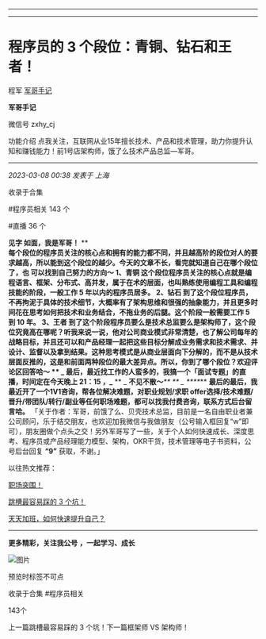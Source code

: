 ----------------------------------------
----------------------------------------
#  程序员的 3 个段位：青铜、钻石和王者！

程军  [ 军哥手记 ](javascript:void\(0\);)

**军哥手记** ![]()

微信号 zxhy_cj

功能介绍 点我关注，互联网从业15年擅长技术、产品和技术管理，助力你提升认知和赚钱能力！前1号店架构师，饿了么技术产品总监—军哥。

____

_2023-03-08 00:38_ _发表于 上海_

收录于合集

#程序员相关 143 个

#直播 36 个

**见字 如面，我是军哥！** **  
**每个段位的程序员关注的核心点和拥有的能力都不同，并且越高阶的段位对人的要求越高，所以能到这个段位的越少。今天的文章不长，看完就知道自己在哪个段位了，也
可以找到自己努力的方向～ **1、青铜**
这个段位程序员关注的核心点就是编程语言、框架、分布式、高并发，属于在术的层面，也叫熟练使用编程工具和编程技能的阶段，一般工作 5 年以内的程序员居多。
**2、钻石**
到了这个段位程序员，不再拘泥于具体的技术细节，大概率有了架构思维和很强的抽象能力，并且更多时间花在思考如何把技术和业务结合，不拖业务的后腿。这个阶段一般需要工作
5 到 10 年。 **3、王者**
到了这个阶段程序员要么是技术总监要么是架构师了，这个段位究竟高在哪呢？听我来说一说，他对公司商业模式非常清楚，也了解公司每年的战略目标，并且还可以和产品经理一起把这些目标分解成业务需求和技术需求、并设计、监督以及拿到结果。这种思考模式是从商业层面向下分解的，而不是从技术层面反推的，这是和前面两种段位的最大差异点。所以，你到了哪个段位？欢迎评论区回答哈～
** _ **最后，最近找工作的人蛮多的，我搞一个「面试专题」的直播，时间定在今天晚上 21：15 ，**_** ** _ **不见不散～**_** **
_ ****_** **最后的最后，我最近开了一个1V1咨询，帮各位解决难题，对职业规划/求职
offer选择/技术难题/晋升/带团队/转行/副业等任何职场难题，都可以找我付费咨询，联系方式后台留言哈。**
「关于作者：军哥，前饿了么、贝壳技术总监，目前是一名自由职业者兼公司顾问，乐于结交朋友，也欢迎加我微信与我做朋友（公号输入框回复“w”即可），朋友圈做个点头之交！另外军哥写了一些，关于个人如何快速成长、深度思考、程序员或产品经理能力模型、架构，OKR干货，技术管理等电子书资料，公号后台回复
**“9”** 获取，不谢。」  

以往热文推荐：

[职场突围！](http://mp.weixin.qq.com/s?__biz=MzA3MDU2MjM4Ng==&mid=2247497304&idx=1&sn=197649a0e60e2a25a320921014ba9787&chksm=9f385165a84fd87336f6c75c11fd4a1262423a1d7611d9003c3702a6f6185917645753a9fdf3&scene=21#wechat_redirect)

[跳槽最容易踩的 3
个坑！](http://mp.weixin.qq.com/s?__biz=MzA3MDU2MjM4Ng==&mid=2247497298&idx=1&sn=4460bd1b10911606ed8dfd11fcb3febf&chksm=9f38516fa84fd87939e4767b843470dc9587c4bafbd86cc912ab855af6b5a2c236b2a8c6e8a2&scene=21#wechat_redirect)  

[天天加班，如何快速提升自己？](http://mp.weixin.qq.com/s?__biz=MzA3MDU2MjM4Ng==&mid=2247497272&idx=1&sn=dc1261dc89673e8c6990f0eb078749f2&chksm=9f385105a84fd8139c1899c0a7fa40d4d491e24132f0791bc1b1075fb3b93fd1199fe8f5e226&scene=21#wechat_redirect)

  

[](http://mp.weixin.qq.com/s?__biz=MzA3MDU2MjM4Ng==&mid=2247496535&idx=1&sn=07b9a8adf717449aacd70b2d1f4348fb&chksm=9f38546aa84fdd7c7e9f297f437452b1f3b2b8d1bd2f7e6b7f84da631c2c66e262d6e4f09376&scene=21#wechat_redirect)

* * *

  

 **更多精彩，关注我公号** **，一起学习、成长**

![图片](https://mmbiz.qpic.cn/mmbiz_png/b96CibCt70iaajvl7fD4ZCicMcjhXMp1v6UibM134tIsO1j5yqHyNhh9arj090oAL7zGhRJRq6cFqFOlDZMleLl4pw/640?wx_fmt=png)

预览时标签不可点

收录于合集 #程序员相关

143个

上一篇跳槽最容易踩的 3 个坑！下一篇框架师 VS 架构师！

